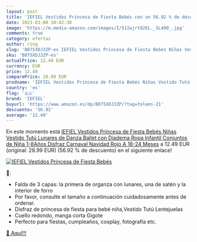 ```yaml
---
layout: post
title: 'IEFIEL Vestidos Princesa de Fiesta Bebés con un 56.92 % de descuento'
date: 2021-03-08 10:42:38
image: 'https://m.media-amazon.com/images/I/51Iwjrt02EL._SL400_.jpg'
comments: true
category: ofertas
author: ring
slug: 'B075XDJ3ZP-es IEFIEL Vestidos Princesa de Fiesta Bebés Niñas Vestido...'
sku: 'B075XDJ3ZP-es'
actualPrice: 12.49 EUR
currency: EUR
price: 12.49
comparePrice: 28.99 EUR
prodname: 'IEFIEL Vestidos Princesa de Fiesta Bebés Niñas Vestido Tutú Lunares de Danza Ballet con Diadema Ropa Infantil Conjuntos de Niña 1-8Años Disfraz Carnaval Navidad Rojo A 18-24 Meses'
country: 'es'
flag: '🇪🇸'
brand: 'IEFIEL'
buyurl: 'https://www.amazon.es/dp/B075XDJ3ZP/?tag=tolees-21'
descuento: '56.92'
average: '12.49'
---
```


En este momento está [IEFIEL Vestidos Princesa de Fiesta Bebés Niñas Vestido Tutú Lunares de Danza Ballet con Diadema Ropa Infantil Conjuntos de Niña 1-8Años Disfraz Carnaval Navidad Rojo A 18-24 Meses](https://www.amazon.es/dp/B075XDJ3ZP/?tag=tolees-21) a 12.49 EUR (original: 28.99 EUR) (56.92 %  de descuento) en el siguiente enlace!

[![IEFIEL Vestidos Princesa de Fiesta Bebés](https://m.media-amazon.com/images/I/51Iwjrt02EL._SL400_.jpg)](https://www.amazon.es/dp/B075XDJ3ZP/?tag=tolees-21)

🔎:

- Falda de 3 capas: la primera de organza con lunares, una de satén y la interior de forro
- Por favor, consulte el tamaño a continuación cuidadosamente antes de ordenar.
- Disfraz de princesa de fiesta para bebé niña,Vestido Tutú Lentejuelas
- Cuello redondo, manga corta Gigote
- Perfecto para fiestas, cumpleaños, cosplay, fotografía etc.

[🛒 Aquí!!!](https://www.amazon.es/dp/B075XDJ3ZP/?tag=tolees-21)
